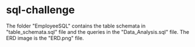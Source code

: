 # sql-challenge
The folder "EmployeeSQL" contains the table schemata in "table_schemata.sql" file and the queries in the "Data_Analysis.sql" file. The ERD image is the "ERD.png" file.
